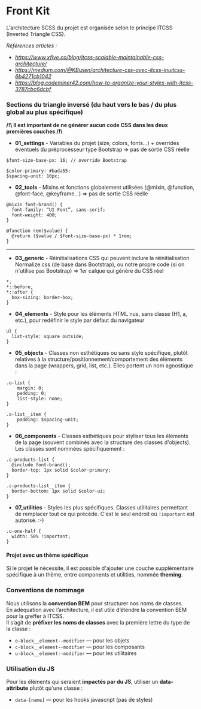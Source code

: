 Front Kit 
========

L'architecture SCSS du projet est organisée selon le principe ITCSS (Inverted Triangle CSS).

_Références articles :_
* _https://www.xfive.co/blog/itcss-scalable-maintainable-css-architecture/_
* _https://medium.com/@KBizien/architecture-css-avec-itcss-inuitcss-6b4271cb1042_
* _https://blog.codeminer42.com/how-to-organize-your-styles-with-itcss-3787cbc6dcbf_

### Sections du triangle inversé (du haut vers le bas / du plus global au plus spécifique)

**/!\ Il est important de ne générer aucun code CSS dans les deux premières couches /!\\**
* **01_settings** - Variables du projet (size, colors, fonts...) + overrides éventuels du préprocesseur type Bootstrap => pas de sortie CSS réelle
```
$font-size-base-px: 16; // override Bootstrap

$color-primary: #bada55;
$spacing-unit: 10px;
```

* **02_tools** - Mixins et fonctions globalement utilisées (@mixin, @function, @font-face, @keyframe...) => pas de sortie CSS réelle
```
@mixin font-brand() {
  font-family: “UI Font”, sans-serif;
  font-weight: 400;
}

@function rem($value) {
  @return ($value / $font-size-base-px) * 1rem;
}
```

---

* **03_generic** - Réinitialisations CSS qui peuvent inclure la réinitialisation Normalize.css (de base dans Bootstrap), ou notre propre code (si on n'utilise pas Bootstrap) => 1er calque qui génère du CSS réel
```
*,
*::before,
*::after {
  box-sizing: border-box;
}
```

* **04_elements** - Style pour les éléments HTML nus, sans classe (H1, a, etc.), pour redéfinir le style par défaut du navigateur
```
ul {
  list-style: square outside;
}
```

* **05_objects** - Classes non esthétiques ou sans style spécifique, plutôt relatives à la structure/positionnement/comportement des éléments dans la page (wrappers, grid, list, etc.).
Elles portent un nom agnostique :  
```
.o-list {
    margin: 0;
    padding: 0;
    list-style: none;
}

.o-list__item {
    padding: $spacing-unit;
}
```

* **06_components** - Classes esthétiques pour styliser tous les éléments de la page (souvent combinés avec la structure des classes d'objects).
Les classes sont nommées spécifiquement :  
```
.c-products-list {
  @include font-brand();
  border-top: 1px solid $color-primary;
}

.c-products-list__item {
  border-bottom: 1px solid $color-ui;
}
```

* **07_utilities** - Styles les plus spécifiques. Classes utilitaires permettant de remplacer tout ce qui précède. C'est le seul endroit où ```!important``` est autorisé. :-)
```
.u-one-half {
  width: 50% !important;
}
```

#### Projet avec un thème spécifique
Si le projet le nécessite, il est possible d'ajouter une couche supplémentaire spécifique à un thème, entre components et utilities, nommée **theming**.


### Conventions de nommage

Nous utilisons la **convention BEM** pour structurer nos noms de classes.<br>
En adéquation avec l’architecture, il est utile d’étendre la convention BEM pour la greffer à ITCSS.<br> 
Il s’agit de **préfixer les noms de classes** avec la première lettre du type de la classe :

* ```o-block__element--modifier``` — pour les objets
* ```c-block__element--modifier``` — pour les composants
* ```u-block__element--modifier``` — pour les utilitaires

### Utilisation du JS

Pour les éléments qui seraient **impactés par du JS**, utiliser un **data-attribute** plutôt qu'une classe :

* ```data-[name]``` — pour les hooks javascript (pas de styles)
